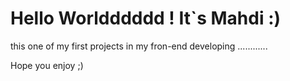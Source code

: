 # Hello Worldddddd ! It`s Mahdi :)

this one of my first projects in my fron-end developing ............

Hope you enjoy ;)
